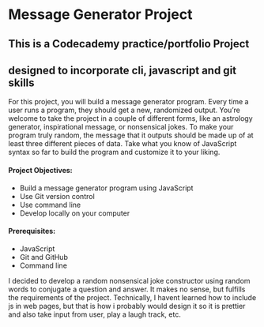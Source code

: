 # Message Generator Project

## This is a Codecademy practice/portfolio Project
## designed to incorporate cli, javascript and git skills

For this project, you will build a message generator program. 
Every time a user runs a program, they should get a new, randomized 
output. You’re welcome to take the project in a couple of different forms, 
like an astrology generator, inspirational message, or nonsensical jokes. 
To make your program truly random, the message that it outputs should be 
made up of at least three different pieces of data. Take what you know of 
JavaScript syntax so far to build the program and customize it to your liking.

#### Project Objectives:
+ Build a message generator program using JavaScript
+ Use Git version control
+ Use command line
+ Develop locally on your computer

#### Prerequisites:
+ JavaScript
+ Git and GitHub
+ Command line

I decided to develop a random nonsensical joke constructor using random words to 
conjugate a question and answer. It makes no sense, but fulfills the requirements
of the project. Technically, I havent learned how to include js in web pages, but that
is how i probably would design it so it is prettier and also take input from user, play 
a laugh track, etc. 
